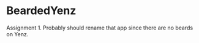 BeardedYenz
===========

Assignment 1. Probably should rename that app since there are no beards on Yenz.

